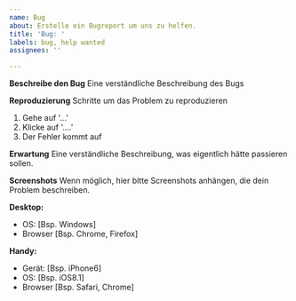 ```yaml
---
name: Bug
about: Erstelle ein Bugreport um uns zu helfen.
title: 'Bug: '
labels: bug, help wanted
assignees: ''

---
```


**Beschreibe den Bug**
Eine verständliche Beschreibung des Bugs

**Reproduzierung**
Schritte um das Problem zu reproduzieren
1. Gehe auf '...'
2. Klicke auf '....'
4. Der Fehler kommt auf

**Erwartung**
Eine verständliche Beschreibung, was eigentlich hätte passieren sollen.

**Screenshots**
Wenn möglich, hier bitte Screenshots anhängen, die dein Problem beschreiben.

**Desktop:**
 - OS: [Bsp. Windows]
 - Browser [Bsp. Chrome, Firefox]

**Handy:**
 - Gerät: [Bsp. iPhone6]
 - OS: [Bsp. iOS8.1]
 - Browser [Bsp. Safari, Chrome]
